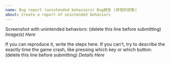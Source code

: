 ```yaml
---
name: Bug report (unintended behaviors) Bug报告 (奇怪的现象)
about: Create a report of unintended behaviors
---
```

Screenshot with unintended behaviors: (delete this line before submitting)
*Image(s) Here*

If you can reproduce it, write the steps here. If you can't, try to describe the exactly time the game crash, like pressing which key or which button: (delete this line before submitting)
*Details Here*